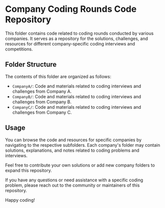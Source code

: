 # Company Coding Rounds Code Repository

This folder contains code related to coding rounds conducted by various companies. It serves as a repository for the solutions, challenges, and resources for different company-specific coding interviews and competitions.

## Folder Structure

The contents of this folder are organized as follows:

- `CompanyA/`: Code and materials related to coding interviews and challenges from Company A.
- `CompanyB/`: Code and materials related to coding interviews and challenges from Company B.
- `CompanyC/`: Code and materials related to coding interviews and challenges from Company C.

## Usage

You can browse the code and resources for specific companies by navigating to the respective subfolders. Each company's folder may contain solutions, explanations, and notes related to coding problems and interviews.

Feel free to contribute your own solutions or add new company folders to expand this repository.

If you have any questions or need assistance with a specific coding problem, please reach out to the community or maintainers of this repository.

Happy coding!

